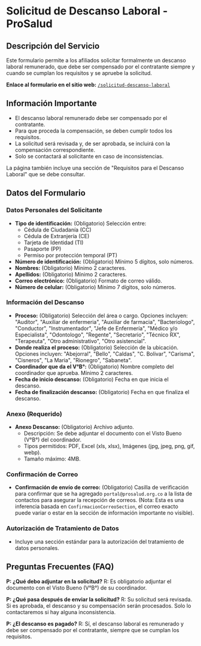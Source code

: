 
# Solicitud de Descanso Laboral - ProSalud

## Descripción del Servicio
Este formulario permite a los afiliados solicitar formalmente un descanso laboral remunerado, que debe ser compensado por el contratante siempre y cuando se cumplan los requisitos y se apruebe la solicitud.

**Enlace al formulario en el sitio web:** [`/solicitud-descanso-laboral`](/solicitud-descanso-laboral)

## Información Importante
- El descanso laboral remunerado debe ser compensado por el contratante.
- Para que proceda la compensación, se deben cumplir todos los requisitos.
- La solicitud será revisada y, de ser aprobada, se incluirá con la compensación correspondiente.
- Solo se contactará al solicitante en caso de inconsistencias.

La página también incluye una sección de "Requisitos para el Descanso Laboral" que se debe consultar.

## Datos del Formulario

### Datos Personales del Solicitante
- **Tipo de identificación:** (Obligatorio) Selección entre:
    - Cédula de Ciudadanía (CC)
    - Cédula de Extranjería (CE)
    - Tarjeta de Identidad (TI)
    - Pasaporte (PP)
    - Permiso por protección temporal (PT)
- **Número de identificación:** (Obligatorio) Mínimo 5 dígitos, solo números.
- **Nombres:** (Obligatorio) Mínimo 2 caracteres.
- **Apellidos:** (Obligatorio) Mínimo 2 caracteres.
- **Correo electrónico:** (Obligatorio) Formato de correo válido.
- **Número de celular:** (Obligatorio) Mínimo 7 dígitos, solo números.

### Información del Descanso
- **Proceso:** (Obligatorio) Selección del área o cargo. Opciones incluyen: "Auditor", "Auxiliar de enfermeria", "Auxiliar de farmacia", "Bacteriologo", "Conductor", "Instrumentador", "Jefe de Enfermería", "Médico y/o Especialista", "Odontologo", "Regente", "Secretario", "Técnico RX", "Terapeuta", "Otro administrativo", "Otro asistencial".
- **Donde realiza el proceso:** (Obligatorio) Selección de la ubicación. Opciones incluyen: "Abejorral", "Bello", "Caldas", "C. Bolivar", "Carisma", "Cisneros", "La Maria", "Rionegro", "Sabaneta".
- **Coordinador que da el V°B°:** (Obligatorio) Nombre completo del coordinador que aprueba. Mínimo 2 caracteres.
- **Fecha de inicio descanso:** (Obligatorio) Fecha en que inicia el descanso.
- **Fecha de finalización descanso:** (Obligatorio) Fecha en que finaliza el descanso.

### Anexo (Requerido)
- **Anexo Descanso:** (Obligatorio) Archivo adjunto.
    - Descripción: Se debe adjuntar el documento con el Visto Bueno (V°B°) del coordinador.
    - Tipos permitidos: PDF, Excel (xls, xlsx), Imágenes (jpg, jpeg, png, gif, webp).
    - Tamaño máximo: 4MB.

### Confirmación de Correo
- **Confirmación de envío de correo:** (Obligatorio) Casilla de verificación para confirmar que se ha agregado `portal@prosalud.org.co` a la lista de contactos para asegurar la recepción de correos. (Nota: Esta es una inferencia basada en `ConfirmacionCorreoSection`, el correo exacto puede variar o estar en la sección de información importante no visible).

### Autorización de Tratamiento de Datos
- Incluye una sección estándar para la autorización del tratamiento de datos personales.

## Preguntas Frecuentes (FAQ)

**P: ¿Qué debo adjuntar en la solicitud?**
R: Es obligatorio adjuntar el documento con el Visto Bueno (V°B°) de su coordinador.

**P: ¿Qué pasa después de enviar la solicitud?**
R: Su solicitud será revisada. Si es aprobada, el descanso y su compensación serán procesados. Solo lo contactaremos si hay alguna inconsistencia.

**P: ¿El descanso es pagado?**
R: Sí, el descanso laboral es remunerado y debe ser compensado por el contratante, siempre que se cumplan los requisitos.


